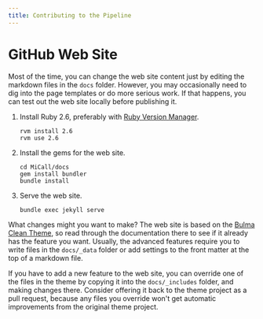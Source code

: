 ```yaml
---
title: Contributing to the Pipeline
---
```


# GitHub Web Site

Most of the time, you can change the web site content just by editing the
markdown files in the `docs` folder. However, you may occasionally need to dig
into the page templates or do more serious work. If that happens, you can test
out the web site locally before publishing it.

1. Install Ruby 2.6, preferably with [Ruby Version Manager](https://rvm.io/rvm/install).

    ```shell
    rvm install 2.6
    rvm use 2.6
    ```

2. Install the gems for the web site.

    ```shell
    cd MiCall/docs
    gem install bundler
    bundle install
    ```

3. Serve the web site.

    ```shell
    bundle exec jekyll serve
    ```

What changes might you want to make? The web site is based on the
[Bulma Clean Theme](https://github.com/chrisrhymes/bulma-clean-theme), so read through the documentation there to see if it
already has the feature you want. Usually, the advanced features require you
to write files in the `docs/_data` folder or add settings to the front matter
at the top of a markdown file.

If you have to add a new feature to the web site, you can override one of the
files in the theme by copying it into the `docs/_includes` folder, and making
changes there. Consider offering it back to the theme project as a pull request,
because any files you override won't get automatic improvements from the
original theme project.
